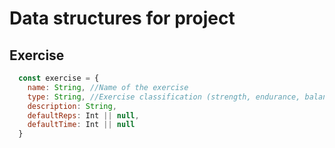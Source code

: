 # Data structures for project

## Exercise
```js
  const exercise = {
    name: String, //Name of the exercise
    type: String, //Exercise classification (strength, endurance, balance, flexibility)
    description: String,
    defaultReps: Int || null,
    defaultTime: Int || null
  }
```

